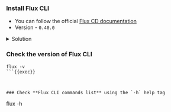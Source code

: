 ### Install Flux CLI
- You can follow the official [Flux CD documentation](https://fluxcd.io/flux/installation/#install-the-flux-cli)
- Version - `0.40.0`

<details>
  <summary>Solution</summary>
 
    ```
    export FLUX_VERSION=0.40.0
    curl -s https://fluxcd.io/install.sh | sudo bash
    ```{{exec}}
</details>


  
### Check the **version** of Flux CLI

```
flux -v
```{{exec}}

  

### Check **Flux CLI commands list** using the `-h` help tag

```
flux -h
```{{exec}}